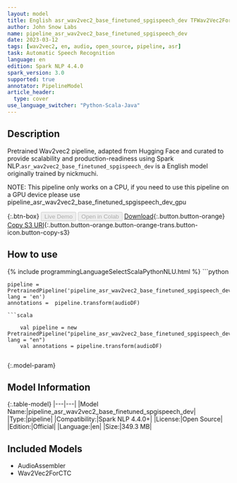 ```yaml
---
layout: model
title: English asr_wav2vec2_base_finetuned_spgispeech_dev TFWav2Vec2ForCTC from nickmuchi
author: John Snow Labs
name: pipeline_asr_wav2vec2_base_finetuned_spgispeech_dev
date: 2023-03-12
tags: [wav2vec2, en, audio, open_source, pipeline, asr]
task: Automatic Speech Recognition
language: en
edition: Spark NLP 4.4.0
spark_version: 3.0
supported: true
annotator: PipelineModel
article_header:
  type: cover
use_language_switcher: "Python-Scala-Java"
---
```


## Description

Pretrained Wav2vec2  pipeline, adapted from Hugging Face and curated to provide scalability and production-readiness using Spark NLP.`asr_wav2vec2_base_finetuned_spgispeech_dev` is a English model originally trained by nickmuchi.

NOTE: This pipeline only works on a CPU, if you need to use this pipeline on a GPU device please use pipeline_asr_wav2vec2_base_finetuned_spgispeech_dev_gpu

{:.btn-box}
<button class="button button-orange" disabled>Live Demo</button>
<button class="button button-orange" disabled>Open in Colab</button>
[Download](https://s3.amazonaws.com/auxdata.johnsnowlabs.com/public/models/pipeline_asr_wav2vec2_base_finetuned_spgispeech_dev_en_4.4.0_3.0_1678657662190.zip){:.button.button-orange}
[Copy S3 URI](s3://auxdata.johnsnowlabs.com/public/models/pipeline_asr_wav2vec2_base_finetuned_spgispeech_dev_en_4.4.0_3.0_1678657662190.zip){:.button.button-orange.button-orange-trans.button-icon.button-copy-s3}

## How to use



<div class="tabs-box" markdown="1">
{% include programmingLanguageSelectScalaPythonNLU.html %}
```python

    pipeline = PretrainedPipeline('pipeline_asr_wav2vec2_base_finetuned_spgispeech_dev', lang = 'en')
    annotations =  pipeline.transform(audioDF)
    
```
```scala

    val pipeline = new PretrainedPipeline("pipeline_asr_wav2vec2_base_finetuned_spgispeech_dev", lang = "en")
    val annotations = pipeline.transform(audioDF)
    
```
</div>

{:.model-param}
## Model Information

{:.table-model}
|---|---|
|Model Name:|pipeline_asr_wav2vec2_base_finetuned_spgispeech_dev|
|Type:|pipeline|
|Compatibility:|Spark NLP 4.4.0+|
|License:|Open Source|
|Edition:|Official|
|Language:|en|
|Size:|349.3 MB|

## Included Models

- AudioAssembler
- Wav2Vec2ForCTC